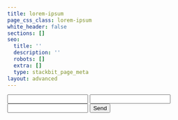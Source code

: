 ```yaml
---
title: lorem-ipsum
page_css_class: lorem-ipsum
white_header: false
sections: []
seo:
  title: ''
  description: ''
  robots: []
  extra: []
  type: stackbit_page_meta
layout: advanced
---
```

<form action="https://getform.io/f/{your-form-endpoint}" method="POST">
  <input type="text" name="name">
  <input type="email" name="email">
  <input type="text" name="message">
  <button type="submit">Send</button>
</form>
